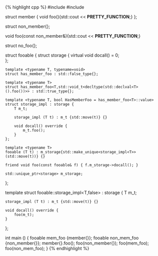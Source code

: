 

{% highlight cpp %}
#include <iostream>
#include <memory>

struct member {
    void foo(){std::cout << __PRETTY_FUNCTION__;}
};

struct non_member{};

void foo(const non_member&){std::cout << __PRETTY_FUNCTION__;}

struct no_foo{};

struct fooable {
    struct storage {
        virtual void docall() = 0;  
    };
    
    template <typename T, typename=void>
    struct has_member_foo : std::false_type{};
    
    template <typename T>
    struct has_member_foo<T,std::void_t<decltype(std::declval<T>().foo())>> : std::true_type{};
    
    template <typename T, bool HasMemberFoo = has_member_foo<T>::value>
    struct storage_impl : storage {
        T m_t;
    
        storage_impl (T t) : m_t {std::move(t)} {}
    
        void docall() override {
            m_t.foo();
        }
    };
    
    template <typename T>
    fooable (T t) : m_storage{std::make_unique<storage_impl<T>>(std::move(t))} {}
    
    friend void foo(const fooable& f) { f.m_storage->docall(); }
    
    std::unique_ptr<storage> m_storage;
};

template <typename T>
struct fooable::storage_impl<T,false> : storage {
    T m_t;
        
    storage_impl (T t) : m_t {std::move(t)} {}
    
    void docall() override {
        foo(m_t);
    }
};

int main () {
    fooable mem_foo {member{}};
    fooable non_mem_foo {non_member{}};
    member{}.foo();
    foo(non_member{});
    foo(mem_foo);
    foo(non_mem_foo);
}
{% endhighlight %}

